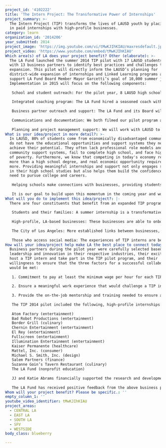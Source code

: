 ```yaml
---
project_id: '4102222'
title: 'The Intern Project: The Transformative Power of Internships'
project_summary: >-
  The Intern Project (TIP) transforms the lives of LAUSD youth by placing them
  in paid internships with high-profile businesses.
category: learn
organization_id: '2014206'
year_submitted: 2014
project_image: 'https://img.youtube.com/vi/tMwKJIhKIAU/maxresdefault.jpg'
project_video: 'https://www.youtube.com/embed/tMwKJIhKIAU'
Which area(s) of LA does your project benefit? Other (elaborate): >-
  The LA Fund launched the summer 2014 TIP pilot with 17 LAUSD students matched
  with 13 business partners to identify best practices and challenges to
  expansion. This pilot will directly inform the LAUSD’s planning for
  district-wide expansion of internships and Linked Learning programs as well as
  support LA Fund Board Member Mayor Garcetti’s goal of 10,000 summer jobs.
  Implementation in 2015 will focus on the following components:
   
   School and student outreach: For the pilot year, 8 LAUSD high schools were targeted. For 2015, we will target 25 high schools with Linked Learning pathways. Our goal is to support between 60 and 72 students and provide them with highly competitive paid internships and support.
   
   Integrated coaching program: The LA Fund hired a seasoned coach with deep experience in mentoring and training youth to support our pilot cohort. We will continue with and expand this model, which included training on business skills, workplace culture, on-line communication and networking strategies, professional and personal growth and goal setting, as well as ongoing one-on-one support.
   
   Business partner outreach and support: The LA Fund and its Board will again leverage relationships to recruit business partners and provide high-touch support. We will again hire a program coordinator to serve as a liaison with LAUSD and support businesses as they, in many cases, create new internship programs.
   
   Communications and documentation: We both filmed our pilot program and asked interns to document their experiences to understand the impact and challenges of the program and to create communication tools for LAUSD and LA Fund for program expansion. Video and written journals and blogs are being edited and will soon be pushed out on social media and other channels to engage the community.
   
   Planning and project management support: We will work with LAUSD to support expansion of Linked Learning programs, business partnerships, and student internships.
What is your idea/project in more detail?: >-
  In LAUSD, 80% of students come from economically disadvantaged communities and
  do not have the educational opportunities and support systems they need to
  achieve their potential. They often lack professional role models and stable
  community support systems, fail to complete high school, and face high rates
  of poverty. Furthermore, we know that competing in today's economy requires
  more than a high school degree, and real economic opportunity requires much
  more. Providing meaningful internships and support not only engages students
  in their high school studies but also helps them build the confidence they
  need to pursue college and careers.
   
   Helping schools make connections with businesses, providing students with internships, and supporting the growth of Linked Learning will be transformational for LAUSD high schools. Businesses participating during the pilot year have responded with a strong desire to continue their involvement and others have heard through word of mouth and want to join next year. Schools, teachers and parents are thrilled that their students are getting access to unique and rewarding internship opportunities. Students have raved about their work experiences, and how they have developed new relationships and learned new skills. LAUSD is primed to expand their Linked Learning pathways and need partners like the LA Fund who can help make connections with businesses and create meaningful opportunities for our students. The time is right, the partners are in place, we have experience in providing internships for students, and have the capacity to grow this work.
   
   It is our goal to build upon this momentum in the coming year and work in partnership with LAUSD and continue to support the Mayor’s summer jobs program to reach more schools and students and transform the high school experience.
What will you do to implement this idea/project?: |-
  There are four constituents that benefit from an expanded TIP program:
   
   Students and their families: A summer internship is a transformative experience that has long-lasting effects on a student’s academic life and future career. Selected LAUSD students receive paid internships (at least the minimum wage per hour) at leading, high-profile businesses that are in their fields of interest. Developing partnerships that will provide students the unique skills and experiences garnered by an internship can positively impact the workforce of our city in the future (National League of Cities, 2012; Darling-Hammond and Post, 2000). This has an exponential potential to affect students, their families, and the communities they live in.
   
   High-profile, LA-based businesses: These businesses are able to onboard stellar LAUSD talent to provide meaningful internship opportunities within their community. Businesses are able to hire LAUSD talent in an easy fashion given the work the LA Fund performs in sourcing LAUSD talent and providing an integrated coaching program. Anecdotally, the businesses participating in TIP are reporting a boost in their company’s morale.
   
   The City of Los Angeles: More established links between businesses, schools, and students only serve to benefit the quality of life in Los Angeles by increasing employment and creating closer social bonds with public schools and local communities.
   
   Those who access social media: The experiences of TIP interns are being distilled in a way that is easily accessible and digestible via social media. Students and businesses from around the world can learn about the experiences of TIP interns and business partners.
How will your idea/project help make LA the best place to connect today? In LA2050?: >-
  Business partners during the pilot year were carefully selected based on their
  leadership and innovation in their respective industries, their excitement to
  host a TIP intern and take part in the TIP pilot program, and their
  willingness to ensure that the three factors for a successful collaboration
  would be met:
   
   1. Commitment to pay at least the minimum wage per hour for each TIP intern.
   
   2. Ensure a meaningful work experience that would challenge a TIP intern and inform his/her future career direction.
   
   3. Provide the on-the-job mentorship and training needed to ensure a positive experience. In some cases, the TIP internship is a student’s first experience in a professional setting.
   
   The TIP 2014 pilot included the following, high-profile internships:
   
   Atom Factory (entertainment)
   Bad Robot Productions (entertainment)
   Border Grill (culinary)
   Chernin Entertainment (entertainment)
   El Rey (entertainment)
   Fullscreen (entertainment)
   Illumination Entertainment (entertainment)
   Kaiser Permanente (healthcare)
   Mattel, Inc. (consumer)
   Michael S. Smith, Inc. (design)
   Salem Partners (finance)
   Suzanne Goin’s Tavern Restaurant (culinary)
   The LA Fund (nonprofit education)
   
   JJ and Katie Abrams financially supported the research and development of the TIP program and Samsung Electronics provided a cash donation and an in-kind donation of 15 Samsung Galaxy Note Tablets for interns to support the social media component of the TIP pilot.
   
   The LA Fund has received positive feedback from the above business partners regarding the work of each TIP intern and their experience in acting as a host. It is our hope to work with all business partners during summer 2015. We are also beginning conversations with new businesses now for summer of 2015 participation.
Whom will your project benefit? Please be specific.: ''
empty_column_1: ''
youtube_video_identifier: tMwKJIhKIAU
project_areas:
  - CENTRAL LA
  - EAST LA
  - SOUTH LA
  - SFV
  - WESTSIDE
body_class: blueberry

---
```

